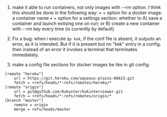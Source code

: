 1. make it able to run containers, not only images with --rm option.
I think this should be done in the following way:
• + option for a docker image: a container name
• + option for a settings section: whether to A) save a container and launch exitsing one on run; or B) create a new container with --rm key every time (is currently by default)

2. Fix a bug: when i execute `$p kek`, if the conf file is absent, it outputs an error, as it is intended. But if it is present but no "kek" entry in a config, then instead of an error it invokes a terminal that terminates immediately.

3. make a config file sections for docker images be like in git config:
```
[remote "heroku"]
	url = https://git.heroku.com/aqueous-plains-66613.git
	fetch = +refs/heads/*:refs/remotes/heroku/*
[remote "origin"]
	url = git@github.com:Kukuster/kukinterviewer.git
	fetch = +refs/heads/*:refs/remotes/origin/*
[branch "master"]
	remote = origin
	merge = refs/heads/master
```

